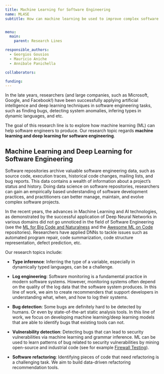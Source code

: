```yaml
---
title: Machine Learning for Software Engineering
name: ML4SE
subtitle: How can machine learning be used to improve complex software development tasks?


menu:
  main:
    parent: Research Lines

responsible_authors:
  - Georgios Gousios
  - Maurício Aniche
  - Annibale Panichella

collaborators:

funding:
---
```


In the late years, researchers (and large companies, such as Microsoft, Google, and Facebook!) have been successfully applying artificial intelligence and deep learning techniques in software engineering tasks, such as finding bugs, detecting system anomalies, infering types in dynamic languages, and etc.

The goal of this research line is to explore how machine learning (ML) can help software engineers to produce. Our research topic regards **machine learning and deep learning for software engineering**.

Machine Learning and Deep Learning for Software Engineering
-----------------------------------------------------------

Software repositories archive valuable software engineering data, such as source code, execution traces, historical code changes, mailing lists, and bug reports. This data contains a wealth of information about a project’s status and history. Doing data science on software repositories, researchers can gain an empirically based understanding of software development practices, and practitioners can better manage, maintain, and evolve complex software projects.

In the recent years, the advances in Machine Learning and AI technologies, as demonstrated by the successful application of Deep Neural Networks in various domains did not go unnoticed in the field of Software Engineering (see the [ML for Big Code and Naturalness](https://ml4code.github.io/papers.html) and the [Awesome ML on Code](https://github.com/src-d/awesome-machine-learning-on-source-code) repositories). Researchers have applied DNNs to tackle issues such as automated program repair, code summarization, code structure representation, defect prediction, etc.

Our research topics include:

* **Type inference**: Inferring the type of a variable, especially in dynamically typed languages, can be a challenge.
    
* **Log engineering**: Software monitoring is a fundamental practice in modern software systems. However, monitoring systems often depend on the quality of the log data that the software system produces. In this line of work, we aim to create recommenders that support developers in understanding what, when, and how to log their systems.
    
* **Bug detection**: Some bugs are definitely hard to be detected by humans. Or even by state-of-the-art static analysis tools. In this line of work, we focus on developing machine learning/deep learning models that are able to identify bugs that existing tools can not.
    
* **Vulnerability detection**: Detecting bugs that can lead to security vulnerabilities via machine learning and grammar inference. ML can be used to learn patterns of bug related to security vulnerabilities by mining open-source and industrial code (see for example [Firewall Testing](https://pure.tudelft.nl/portal/en/publications/a-machine-learningdriven-evolutionary-approach-for-testing-web-application-firewalls(af7bf5df-6fab-4739-ae38-27abf8a4fafe).html)).
    
* **Software refactoring**: Identifying pieces of code that need refactoring is a challenging task. We aim to build data-driven refactoring recommendation tools.
